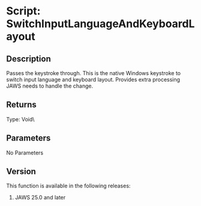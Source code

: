 # Script: SwitchInputLanguageAndKeyboardLayout

## Description

Passes the keystroke through. This is the native Windows keystroke to
switch input language and keyboard layout. Provides extra processing
JAWS needs to handle the change.

## Returns

Type: Void\

## Parameters

No Parameters

## Version

This function is available in the following releases:

1.  JAWS 25.0 and later
